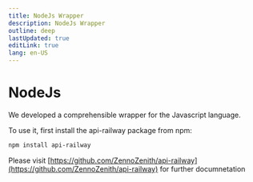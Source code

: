 ```yaml
---
title: NodeJs Wrapper
description: NodeJs Wrapper
outline: deep
lastUpdated: true
editLink: true
lang: en-US
---
```


# NodeJs

We developed a comprehensible wrapper for the Javascript language.

To use it, first install the api-railway package from npm:

```sh
npm install api-railway
```

Please visit
[https://github.com/ZennoZenith/api-railway](https://github.com/ZennoZenith/api-railway)
for further documnetation
